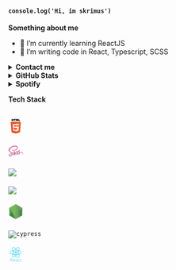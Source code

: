 <h4> <code>console.log('Hi, im skrimus')</code></h4>

**Something about me**

<ul>
  <li> 🔭 I’m currently learning ReactJS
<li> 🌱 I’m writing code in React, Typescript, SCSS
</ul>

<details><summary><b>Contact me</b></summary>
    <ul>
        <li><strong>Discord: </strong> <code>skrimuś💨#0001</code></li>
        <li><strong>E-mail: </strong> <code>michalikkontakt@gmail.com</code></li>
    </ul>
</details>
<details> <summary> <b> GitHub Stats </b> </summary>
  
![Anurag's GitHub stats](https://github-readme-stats.vercel.app/api?username=skrimusss&show_icons=true)
  
[![Top Langs](https://github-readme-stats.vercel.app/api/top-langs/?username=skrimusss&layout=compact)](https://github.com/anuraghazra/github-readme-stats)
  
</details>

<details> <summary><b>Spotify</b></summary>

[![Spotify](https://novatorem-git-master-skrimusss.vercel.app/api/spotify)](https://open.spotify.com/user/devon2115)
  
</details>

**Tech Stack**

<code>
<img src="https://raw.githubusercontent.com/devicons/devicon/master/icons/html5/html5-original-wordmark.svg" height="30"/>

<img src="https://raw.githubusercontent.com/devicons/devicon/master/icons/sass/sass-original.svg" height="30"/>

<img src="https://upload.wikimedia.org/wikipedia/commons/4/4c/Typescript_logo_2020.svg" height="30">

<img src="https://www.vectorlogo.zone/logos/git-scm/git-scm-icon.svg" height="30"/>

<img src="https://raw.githubusercontent.com/github/explore/80688e429a7d4ef2fca1e82350fe8e3517d3494d/topics/nodejs/nodejs.png" height="30"/>
 
<img src="https://raw.githubusercontent.com/simple-icons/simple-icons/6e46ec1fc23b60c8fd0d2f2ff46db82e16dbd75f/icons/cypress.svg" alt="cypress" height="30"/>

<img src="https://raw.githubusercontent.com/devicons/devicon/master/icons/react/react-original-wordmark.svg" alt="react" width="30"/>

</code>
